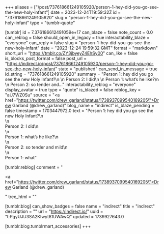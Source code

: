 +++
aliases = ["/post/737618661249105920/person-1-hey-did-you-go-see-the-new-holy-infant"]
date = 2023-12-24T19:59:32Z
id = "737618661249105920"
slug = "person-1-hey-did-you-go-see-the-new-holy-infant"
type = "tumblr-quote"

[tumblr]
id = 7.376186612491059e+17
can_blaze = false
note_count = 0.0
can_reblog = false
should_open_in_legacy = true
interactability_blaze = "everyone"
can_reply = false
slug = "person-1-hey-did-you-go-see-the-new-holy-infant"
date = "2023-12-24 19:59:32 GMT"
format = "markdown"
short_url = "https://tmblr.co/ZY3jbyeyZ4EhSy00"
can_like = false
is_blocks_post_format = false
post_url = "https://indirect.io/post/737618661249105920/person-1-hey-did-you-go-see-the-new-holy-infant"
state = "published"
can_send_in_message = true
id_string = "737618661249105920"
summary = "Person 1: hey did you go see the new Holy Infant?\n \n Person 2: I did\n \n Person 1: what’s he like?\n \n Person 2: so tender and..."
interactability_reblog = "everyone"
display_avatar = true
type = "quote"
is_blazed = false
reblog_key = "aU7WZ0Su"
source = "<a href=\"https://twitter.com/drew_garland/status/1738937099540169205\">Drew Garland (@drew_garland)</a>"
blog_name = "indirect"
is_blaze_pending = false
timestamp = 1703447972.0
text = "Person 1: hey did you go see the new Holy Infant?\n<br/>\n<br/>Person 2: I did\n<br/>\n<br/>Person 1: what’s he like?\n<br/>\n<br/>Person 2: so tender and mild\n<br/>\n<br/>Person 1: what"

[tumblr.reblog]
comment = "<p><a href=\"https://twitter.com/drew_garland/status/1738937099540169205\">Drew Garland (@drew_garland)</a></p>"
tree_html = ""

[tumblr.blog]
can_show_badges = false
name = "indirect"
title = "indirect"
description = ""
url = "https://indirect.io/"
uuid = "t:PgyUJU3SA2Klwyt81UWAwQ"
updated = 1739927643.0

[tumblr.blog.tumblrmart_accessories]
+++
